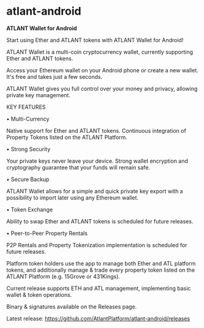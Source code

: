# atlant-android
**ATLANT Wallet for Android**

Start using Ether and ATLANT tokens with ATLANT Wallet for Android!

ATLANT Wallet is a multi-coin cryptocurrency wallet, currently supporting Ether and ATLANT tokens.

Access your Ethereum wallet on your Android phone or create a new wallet. It's free and takes just a few seconds.

ATLANT Wallet gives you full control over your money and privacy, allowing private key management.


KEY FEATURES

• Multi-Currency 

Native support for Ether and ATLANT tokens. Continuous integration of Property Tokens listed on the ATLANT Platform.

• Strong Security

Your private keys never leave your device. Strong wallet encryption and cryptography guarantee that your funds will remain safe.

• Secure Backup

ATLANT Wallet allows for a simple and quick private key export with a possibility to import later using any Ethereum wallet.

• Token Exchange

Ability to swap Ether and ATLANT tokens is scheduled for future releases.

• Peer-to-Peer Property Rentals

P2P Rentals and Property Tokenization implementation is scheduled for future releases.


Platform token holders use the app to manage both Ether and ATL platform tokens, and additionally manage & trade every property token listed on the ATLANT Platform (e.g. 15Grove or 431Kings).

Current release supports ETH and ATL management, implementing basic wallet & token operations.

Binary & signatures available on the Releases page.

Latest release: https://github.com/AtlantPlatform/atlant-android/releases
